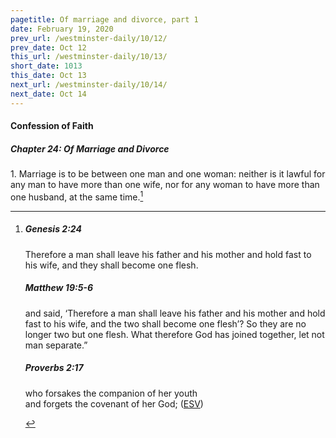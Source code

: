 ```yaml
---
pagetitle: Of marriage and divorce, part 1
date: February 19, 2020
prev_url: /westminster-daily/10/12/
prev_date: Oct 12
this_url: /westminster-daily/10/13/
short_date: 1013
this_date: Oct 13
next_url: /westminster-daily/10/14/
next_date: Oct 14
---
```


#### Confession of Faith

##### Chapter 24: Of Marriage and Divorce

1\. Marriage is to be between one man and one woman: neither is it lawful for any man to have more than one wife, nor for any woman to have more than one husband, at the same time.[^fnref:wcf1]

[^fnref:wcf1]: <div class="esv"><h5>Genesis 2:24</h5> <div class="esv-text"><p class="same-paragraph" id="p01002024.01-1">Therefore a man shall leave his father and his mother and hold fast to his wife, and they shall become one flesh.</p> </div><h5>Matthew 19:5-6</h5> <div class="esv-text"><p id="p40019005.01-2"><span class="woc">and said, &#8216;Therefore a man shall leave his father and his mother and hold fast to his wife, and the two shall become one flesh&#8217;?</span> <span class="woc">So they are no longer two but one flesh. What therefore God has joined together, let not man separate.&#8221;</span></p> </div><h5>Proverbs 2:17</h5> <div class="esv-text"><div class="block-indent"> <p class="line-group" id="p20002017.01-3">who forsakes the companion of her youth<br /> <span class="indent"></span>and forgets the covenant of her God;  (<a href="http://www.esv.org" class="copyright">ESV</a>)</p> </div> </div> </div>

